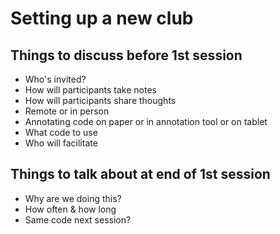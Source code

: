 # Setting up a new club

## Things to discuss before 1st session
- Who's invited?
- How will participants take notes
- How will participants share thoughts
- Remote or in person
- Annotating code on paper or in annotation tool or on tablet
- What code to use
- Who will facilitate

## Things to talk about at end of 1st session
- Why are we doing this?
- How often & how long
- Same code next session?
